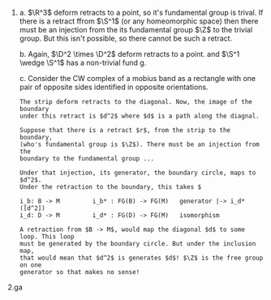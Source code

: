 1.  a.  $\R^3$ deform retracts to a point, so it's fundamental group is trival.
        If there is a retract ffrom $\S^1$ (or any homeomorphic space)
        then there must be an injection from the its fundamental group $\Z$
        to the trivial group. But this isn't possible, so there cannot be such a retract.

    b.  Again, $\D^2 \times \D^2$ deform retracts to a point.
        and $\S^1 \wedge \S^1$ has a non-trivial fund g.

    c.  Consider the CW complex of a mobius band as a rectangle with one pair of opposite sides
        identified in opposite orientations.
        
        The strip deform retracts to the diagonal. Now, the image of the boundary
        under this retract is $d^2$ where $d$ is a path along the diagnal.
        
        Suppose that there is a retract $r$, from the strip to the boundary, 
        (who's fundamental group is $\Z$). There must be an injection from the
        boundary to the fundamental group ...
        
        Under that injection, its generator, the boundary circle, maps to $d^2$.
        Under the retraction to the boundary, this takes $

        i_b: B -> M         i_b* : FG(B) -> FG(M)   generator |-> i_d*([d^2])
        i_d: D -> M         i_d* : FG(D) -> FG(M)   isomorphism
        
        A retraction from $B -> M$, would map the diagonal $d$ to some loop. This loop
        must be generated by the boundary circle. But under the inclusion map,
        that would mean that $d^2$ is generates $d$! $\Z$ is the free group on one
        generator so that makes no sense!
        
2.ga

